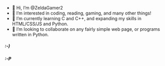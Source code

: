 - 👋 Hi, I’m @ZeldaGamer2
- 👀 I’m interested in coding, reading, gaming, and many other things!
- 🌱 I’m currently learning C and C++, and expanding my skills in HTML/CSS/JS and Python.
- 💞️ I’m looking to collaborate on any fairly simple web page, or programs written in Python.

##### :-)
##### :-P
